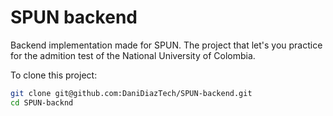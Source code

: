# SPUN backend

Backend implementation made for SPUN. The project that let's you practice for the admition test of the National University of Colombia.

To clone this project:

```bash
git clone git@github.com:DaniDiazTech/SPUN-backend.git
cd SPUN-backnd
```
